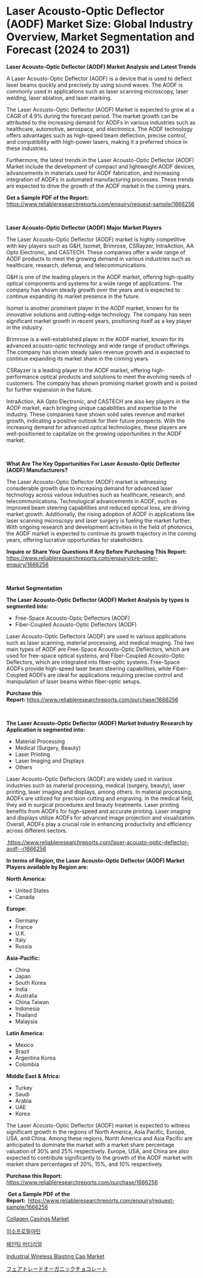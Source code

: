 <p><h1>Laser Acousto-Optic Deflector (AODF) Market Size: Global Industry Overview, Market Segmentation and Forecast (2024 to 2031)</h1></p><p><strong>Laser Acousto-Optic Deflector (AODF) Market Analysis and Latest Trends</strong></p>
<p><p>A Laser Acousto-Optic Deflector (AODF) is a device that is used to deflect laser beams quickly and precisely by using sound waves. The AODF is commonly used in applications such as laser scanning microscopy, laser welding, laser ablation, and laser marking.</p><p>The Laser Acousto-Optic Deflector (AODF) Market is expected to grow at a CAGR of 4.9% during the forecast period. The market growth can be attributed to the increasing demand for AODFs in various industries such as healthcare, automotive, aerospace, and electronics. The AODF technology offers advantages such as high-speed beam deflection, precise control, and compatibility with high-power lasers, making it a preferred choice in these industries.</p><p>Furthermore, the latest trends in the Laser Acousto-Optic Deflector (AODF) Market include the development of compact and lightweight AODF devices, advancements in materials used for AODF fabrication, and increasing integration of AODFs in automated manufacturing processes. These trends are expected to drive the growth of the AODF market in the coming years.</p></p>
<p><strong>Get a Sample PDF of the Report:&nbsp;</strong> <a href="https://www.reliableresearchreports.com/enquiry/request-sample/1666256">https://www.reliableresearchreports.com/enquiry/request-sample/1666256</a></p>
<p>&nbsp;</p>
<p><strong>Laser Acousto-Optic Deflector (AODF) Major Market Players</strong></p>
<p><p>The Laser Acousto-Optic Deflector (AODF) market is highly competitive with key players such as G&H, Isomet, Brimrose, CSRayzer, IntraAction, AA Opto Electronic, and CASTECH. These companies offer a wide range of AODF products to meet the growing demand in various industries such as healthcare, research, defense, and telecommunications.</p><p>G&H is one of the leading players in the AODF market, offering high-quality optical components and systems for a wide range of applications. The company has shown steady growth over the years and is expected to continue expanding its market presence in the future.</p><p>Isomet is another prominent player in the AODF market, known for its innovative solutions and cutting-edge technology. The company has seen significant market growth in recent years, positioning itself as a key player in the industry.</p><p>Brimrose is a well-established player in the AODF market, known for its advanced acousto-optic technology and wide range of product offerings. The company has shown steady sales revenue growth and is expected to continue expanding its market share in the coming years.</p><p>CSRayzer is a leading player in the AODF market, offering high-performance optical products and solutions to meet the evolving needs of customers. The company has shown promising market growth and is poised for further expansion in the future.</p><p>IntraAction, AA Opto Electronic, and CASTECH are also key players in the AODF market, each bringing unique capabilities and expertise to the industry. These companies have shown solid sales revenue and market growth, indicating a positive outlook for their future prospects. With the increasing demand for advanced optical technologies, these players are well-positioned to capitalize on the growing opportunities in the AODF market.</p></p>
<p>&nbsp;</p>
<p><strong>What Are The Key Opportunities For Laser Acousto-Optic Deflector (AODF) Manufacturers?</strong></p>
<p><p>The Laser Acousto-Optic Deflector (AODF) market is witnessing considerable growth due to increasing demand for advanced laser technology across various industries such as healthcare, research, and telecommunications. Technological advancements in AODF, such as improved beam steering capabilities and reduced optical loss, are driving market growth. Additionally, the rising adoption of AODF in applications like laser scanning microscopy and laser surgery is fueling the market further. With ongoing research and development activities in the field of photonics, the AODF market is expected to continue its growth trajectory in the coming years, offering lucrative opportunities for stakeholders.</p></p>
<p><strong>Inquire or Share Your Questions If Any Before Purchasing This Report:</strong> <a href="https://www.reliableresearchreports.com/enquiry/pre-order-enquiry/1666256">https://www.reliableresearchreports.com/enquiry/pre-order-enquiry/1666256</a></p>
<p>&nbsp;</p>
<p><strong>Market Segmentation</strong></p>
<p><strong>The Laser Acousto-Optic Deflector (AODF) Market Analysis by types is segmented into:</strong></p>
<p><ul><li>Free-Space Acousto-Optic Deflectors (AODF)</li><li>Fiber-Coupled Acousto-Optic Deflectors (AODF)</li></ul></p>
<p><p>Laser Acousto-Optic Deflectors (AODF) are used in various applications such as laser scanning, material processing, and medical imaging. The two main types of AODF are Free-Space Acousto-Optic Deflectors, which are used for free-space optical systems, and Fiber-Coupled Acousto-Optic Deflectors, which are integrated into fiber-optic systems. Free-Space AODFs provide high-speed laser beam steering capabilities, while Fiber-Coupled AODFs are ideal for applications requiring precise control and manipulation of laser beams within fiber-optic setups.</p></p>
<p><strong>Purchase this Report:&nbsp;</strong><a href="https://www.reliableresearchreports.com/purchase/1666256">https://www.reliableresearchreports.com/purchase/1666256</a></p>
<p>&nbsp;</p>
<p><strong>The Laser Acousto-Optic Deflector (AODF) Market Industry Research by Application is segmented into:</strong></p>
<p><ul><li>Material Processing</li><li>Medical (Surgery, Beauty)</li><li>Laser Printing</li><li>Laser Imaging and Displays</li><li>Others</li></ul></p>
<p><p>Laser Acousto-Optic Deflectors (AODF) are widely used in various industries such as material processing, medical (surgery, beauty), laser printing, laser imaging and displays, among others. In material processing, AODFs are utilized for precision cutting and engraving. In the medical field, they aid in surgical procedures and beauty treatments. Laser printing benefits from AODFs for high-speed and accurate printing. Laser imaging and displays utilize AODFs for advanced image projection and visualization. Overall, AODFs play a crucial role in enhancing productivity and efficiency across different sectors.</p></p>
<p><a href="https://www.reliableresearchreports.com/laser-acousto-optic-deflector-aodf--r1666256">&nbsp;https://www.reliableresearchreports.com/laser-acousto-optic-deflector-aodf--r1666256</a></p>
<p><strong>In terms of Region, the Laser Acousto-Optic Deflector (AODF) Market Players available by Region are:</strong></p>
<p>
    <p> <strong> North America: </strong>
        <ul>
            <li>United States</li>
            <li>Canada</li>
        </ul>
        </p> 
    <p> <strong> Europe: </strong>
        <ul>
            <li>Germany</li>
            <li>France</li>
            <li>U.K.</li>
            <li>Italy</li>
            <li>Russia</li>
        </ul>
        </p> 
    <p> <strong> Asia-Pacific: </strong>
        <ul>
            <li>China</li>
            <li>Japan</li>
            <li>South Korea</li>
            <li>India</li>
            <li>Australia</li>
            <li>China Taiwan</li>
            <li>Indonesia</li>
            <li>Thailand</li>
            <li>Malaysia</li>
        </ul>
        </p> 
    <p> <strong> Latin America: </strong>
        <ul>
            <li>Mexico</li>
            <li>Brazil</li>
            <li>Argentina Korea</li>
            <li>Colombia</li>
        </ul>
        </p> 
    <p> <strong> Middle East & Africa: </strong>
        <ul>
            <li>Turkey</li>
            <li>Saudi</li>
            <li>Arabia</li>
            <li>UAE</li>
            <li>Korea</li>
        </ul>
    </p>
    </p>
<p><p>The Laser Acousto-Optic Deflector (AODF) market is expected to witness significant growth in the regions of North America, Asia Pacific, Europe, USA, and China. Among these regions, North America and Asia Pacific are anticipated to dominate the market with a market share percentage valuation of 30% and 25% respectively. Europe, USA, and China are also expected to contribute significantly to the growth of the AODF market with market share percentages of 20%, 15%, and 10% respectively.</p></p>
<p><strong>Purchase this Report: </strong><a href="https://www.reliableresearchreports.com/purchase/1666256">https://www.reliableresearchreports.com/purchase/1666256</a></p>
<p>&nbsp;<strong>Get a Sample PDF of the Report:&nbsp;&nbsp;</strong><a href="https://www.reliableresearchreports.com/enquiry/request-sample/1666256">https://www.reliableresearchreports.com/enquiry/request-sample/1666256</a></p>
<p><strong></strong></p>
<p><p><a href="https://www.linkedin.com/pulse/collagen-casings-market-research-report-its-history-forecast-ulkbc?trackingId=%2BbMPluJOJ1zZ5qQMsAeUBA%3D%3D">Collagen Casings Market</a></p><p><a href="https://github.com/Madalyell456456/Market-Research-Report-List-1/blob/main/854066036671.md">이소프로필아민</a></p><p><a href="https://medium.com/@earnesteidenreichja/%ED%9A%8C%ED%99%94-%EC%9E%AC%EB%A3%8C-%EC%8B%9C%EC%9E%A5%EC%9D%80-%EC%8B%9C%EC%9E%A5-%EC%A0%90%EC%9C%A0%EC%9C%A8-%ED%81%AC%EA%B8%B0-%EB%B0%8F-2031%EB%85%84%EA%B9%8C%EC%A7%80%EC%9D%98-%EC%98%88%EC%B8%A1%EC%9D%84-%EC%B4%88%EC%A0%90%EC%9C%BC%EB%A1%9C%ED%95%A9%EB%8B%88%EB%8B%A4-df2e3b2f8b35">페인팅 머티리얼</a></p><p><a href="https://github.com/julyju69/Market-Research-Report-List-3/blob/main/industrial-wireless-blasting-cap-market.md">Industrial Wireless Blasting Cap Market</a></p><p><a href="https://medium.com/@jasoniller59/%E3%83%95%E3%82%A7%E3%82%A2%E3%83%88%E3%83%AC%E3%83%BC%E3%83%89%E3%82%AA%E3%83%BC%E3%82%AC%E3%83%8B%E3%83%83%E3%82%AF%E3%83%81%E3%83%A7%E3%82%B3%E3%83%AC%E3%83%BC%E3%83%88%E5%B8%82%E5%A0%B4%E3%81%AE%E8%A6%8F%E6%A8%A1-cagr-%E3%83%88%E3%83%AC%E3%83%B3%E3%83%892024-2030-d6d7cd1f9b21">フェアトレードオーガニックチョコレート</a></p></p>